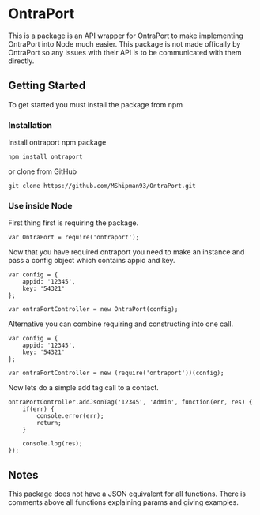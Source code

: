 # OntraPort

This is a package is an API wrapper for OntraPort to make implementing OntraPort into Node much easier. This package is not made offically by OntraPort so any issues with their API is to be communicated with them directly.

## Getting Started

To get started you must install the package from npm

### Installation
Install ontraport npm package
```
npm install ontraport
```

or clone from GitHub
```
git clone https://github.com/MShipman93/OntraPort.git
```

### Use inside Node
First thing first is requiring the package.
```
var OntraPort = require('ontraport');
```

Now that you have required ontraport you need to make an instance and pass a config object which contains appid and key.
```
var config = {
    appid: '12345',
    key: '54321'
};

var ontraPortController = new OntraPort(config);
```

Alternative you can combine requiring and constructing into one call.
```
var config = {
    appid: '12345',
    key: '54321'
};

var ontraPortController = new (require('ontraport'))(config);
```

Now lets do a simple add tag call to a contact.
```
ontraPortController.addJsonTag('12345', 'Admin', function(err, res) {
    if(err) {
        console.error(err);
        return;
    }
    
    console.log(res);
});
```

## Notes

This package does not have a JSON equivalent for all functions. There is comments above all functions explaining params and giving examples.